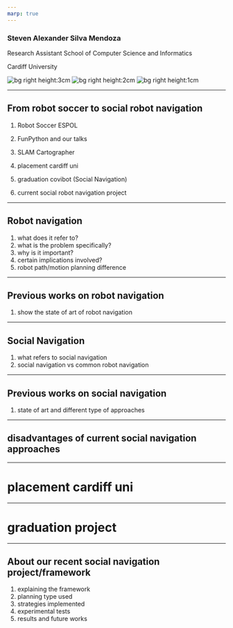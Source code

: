 ```yaml
---
marp: true
---
```


<!-- theme: gaia -->
<!-- class: invert -->

<!-- # Social Navigation -->

### Steven Alexander Silva Mendoza

Research Assistant
School of Computer Science and Informatics

Cardiff University

![bg right height:3cm](./Cardiff_University_logo.png)
![bg right height:2cm](./open-use-espol-logo_0.svg)
![bg right height:1cm](./FunPython_logo.png)


<!-- # Demos desde las pasantias
- -->

---

<!-- ? talk a bit about me, from 2017 till today -->

## From robot soccer to social robot navigation

1. Robot Soccer ESPOL

2. FunPython and our talks

3. SLAM Cartographer

4. placement cardiff uni

5. graduation covibot (Social Navigation)

6. current social robot navigation project

---

## Robot navigation

1. what does it refer to?
2. what is the problem specifically?
3. why is it important?
4. certain implications involved?
5. robot path/motion planning difference

---

## Previous works on robot navigation

1. show the state of art of robot navigation

---

## Social Navigation

1. what refers to social navigation
2. social navigation vs common robot navigation


---

## Previous works on social navigation

1. state of art and different type of approaches

---
## disadvantages of current social navigation approaches

---

# placement cardiff uni

---

# graduation project

---

## About our recent social navigation project/framework

1. explaining the framework
2. planning type used
3. strategies implemented
4. experimental tests
5. results and future works
